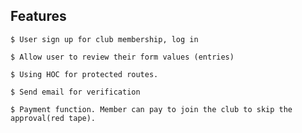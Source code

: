 
## Features

```
$ User sign up for club membership, log in
```

```
$ Allow user to review their form values (entries)
```

```
$ Using HOC for protected routes.
```

```
$ Send email for verification
```

```
$ Payment function. Member can pay to join the club to skip the approval(red tape).
```
